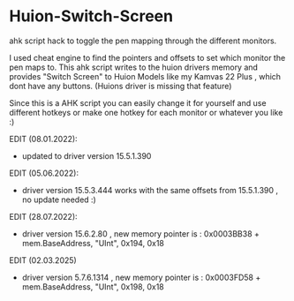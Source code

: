 # Huion-Switch-Screen
ahk script hack to toggle the pen mapping through the different monitors.

I used cheat engine to find the pointers and offsets to set which monitor the pen maps to.
This ahk script writes to the huion drivers memory and provides "Switch Screen" to Huion Models like my Kamvas 22 Plus , which dont have any buttons.
(Huions driver is missing that feature)

Since this is a AHK script you can easily change it for yourself and use different hotkeys or make one hotkey for each monitor or whatever you like :) 

EDIT (08.01.2022):

-  updated to driver version 15.5.1.390 

EDIT (05.06.2022):

-  driver version 15.5.3.444 works with the same offsets from 15.5.1.390 , no update needed :)

EDIT (28.07.2022):

-  driver version 15.6.2.80 , new memory pointer is : 0x0003BB38 + mem.BaseAddress, "UInt", 0x194, 0x18

EDIT (02.03.2025)

-  driver version 5.7.6.1314 , new memory pointer is : 0x0003FD58 + mem.BaseAddress, "UInt", 0x198, 0x18
